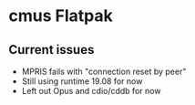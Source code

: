 # cmus Flatpak

## Current issues
- MPRIS fails with "connection reset by peer"
- Still using runtime 19.08 for now
- Left out Opus and cdio/cddb for now
